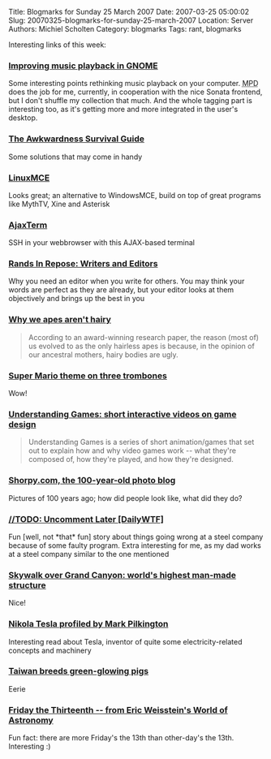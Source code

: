 Title: Blogmarks for Sunday 25 March 2007
Date: 2007-03-25 05:00:02
Slug: 20070325-blogmarks-for-sunday-25-march-2007
Location: Server
Authors: Michiel Scholten
Category: blogmarks
Tags: rant, blogmarks

<p>Interesting links of this week:</p>
<h3><a href="http://lurgy.wordpress.com/2007/03/13/a-better-music-player-for-gnome-12/">Improving music playback in GNOME</a></h3>
<p>Some interesting points rethinking music playback on your computer. <acronym title="Music Player Daemon">MPD</acronym> does the job for me, currently, in cooperation with the nice Sonata frontend, but I don't shuffle my collection that much. And the whole tagging part is interesting too, as it's getting more and more integrated in the user's desktop.</p>
<h3><a href="http://www.somethingawful.com/d/news/awkwardness-survival-guide.php">The Awkwardness Survival Guide</a></h3>
<p>Some solutions that may come in handy</p>
<h3><a href="http://linuxmce.com/">LinuxMCE</a></h3>
<p>Looks great; an alternative to WindowsMCE, build on top of great programs like MythTV, Xine and Asterisk</p>
<h3><a href="http://antony.lesuisse.org/qweb/trac/wiki/AjaxTerm">AjaxTerm</a></h3>
<p>SSH in your webbrowser with this AJAX-based terminal</p>
<h3><a href="http://www.randsinrepose.com/archives/2007/03/16/writers_and_editors.html">Rands In Repose: Writers and Editors</a></h3>
<p>Why you need an editor when you write for others. You may think your words are perfect as they are already, but your editor looks at them objectively and brings up the best in you</p>
<h3><a href="http://www.boingboing.net/2007/03/20/why_we_apes_arent_ha.html">Why we apes aren't hairy</a></h3>
<blockquote><p>According to an award-winning research paper, the reason (most of) us evolved to as the only hairless apes is because, in the opinion of our ancestral mothers, hairy bodies are ugly.</p></blockquote>
<h3><a href="http://www.boingboing.net/2007/03/21/super_mario_theme_on.html">Super Mario theme on three trombones</a></h3>
<p>Wow!</p>
<h3><a href="http://www.boingboing.net/2007/03/21/understanding_games_.html">Understanding Games: short interactive videos on game design</a></h3>
<blockquote><p>Understanding Games is a series of short animation/games that set out to explain how and why video games work -- what they're composed of, how they're played, and how they're designed.</p></blockquote>
<h3><a href="http://www.boingboing.net/2007/03/21/shorpycom_the_100yea.html">Shorpy.com, the 100-year-old photo blog</a></h3>
<p>Pictures of 100 years ago; how did people look like, what did they do?</p>
<h3><a href="http://worsethanfailure.com/Articles/_0x2f__0x2f_TODO_0x3a__Uncomment_Later.aspx">//TODO: Uncomment Later [DailyWTF]</a></h3>
<p>Fun [well, not *that* fun] story about things going wrong at a steel company because of some faulty program. Extra interesting for me, as my dad works at a steel company similar to the one mentioned</p>
<h3><a href="http://www.boingboing.net/2007/03/21/skywalk_over_grand_c.html">Skywalk over Grand Canyon: world's highest man-made structure</a></h3>
<p>Nice!</p>
<h3><a href="http://www.boingboing.net/2007/03/21/nikola_tesla_profile.html">Nikola Tesla profiled by Mark Pilkington</a></h3>
<p>Interesting read about Tesla, inventor of quite some electricity-related concepts and machinery</p>
<h3><a href="http://news.bbc.co.uk/2/hi/asia-pacific/4605202.stm">Taiwan breeds green-glowing pigs</a></h3>
<p>Eerie</p>
<h3><a href="http://scienceworld.wolfram.com/astronomy/FridaytheThirteenth.html">Friday the Thirteenth -- from Eric Weisstein's World of Astronomy</a></h3>
<p>Fun fact: there are more Friday's the 13th than other-day's the 13th. Interesting :)</p>
